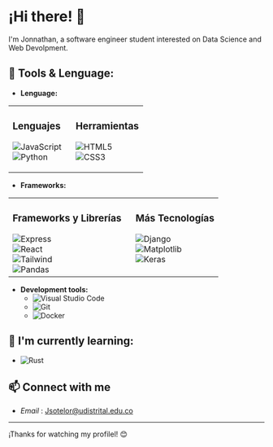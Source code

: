 # ¡Hi there! 👋

I'm Jonnathan, a software engineer student interested on Data Science and Web Devolpment.

## 🔧 Tools & Lenguage:
- **Lenguage:**
<table>
  <tr>
    <td style="vertical-align: top; padding-right: 20px;">
      <h3>Lenguajes</h3>
      <ul style="list-style-type: none; padding-left: 0;">
        <li><img src="https://img.shields.io/badge/JavaScript-F7DF1E?style=for-the-badge&logo=javascript&logoColor=black" alt="JavaScript"></li>
        <li><img src="https://img.shields.io/badge/Python-3776AB?style=for-the-badge&logo=python&logoColor=white" alt="Python"></li>
      </ul>
    </td>
    <td style="vertical-align: top;">
      <h3>Herramientas</h3>
      <ul style="list-style-type: none; padding-left: 0;">
                <li><img src="https://img.shields.io/badge/HTML5-E34F26?style=for-the-badge&logo=html5&logoColor=white" alt="HTML5"></li>
        <li><img src="https://img.shields.io/badge/CSS3-1572B6?style=for-the-badge&logo=css3&logoColor=white" alt="CSS3"></li>
      </ul>
    </td>
  </tr>
</table>


- **Frameworks:**
<table style="border-collapse: collapse; width: 100%;">
  <tr>
    <td style="vertical-align: top; padding-right: 20px; border: none;">
      <h3>Frameworks y Librerías</h3>
      <ul style="list-style-type: none; padding-left: 0; margin: 0;">
        <li><img src="https://img.shields.io/badge/Express-000000?style=for-the-badge&logo=express&logoColor=white" alt="Express"></li>
        <li><img src="https://img.shields.io/badge/React-20232A?style=for-the-badge&logo=react&logoColor=61DAFB" alt="React"></li>
        <li><img src="https://img.shields.io/badge/Tailwind-38B2AC?style=for-the-badge&logo=tailwind-css&logoColor=white" alt="Tailwind"></li>
        <li><img src="https://img.shields.io/badge/Pandas-150458?style=for-the-badge&logo=pandas&logoColor=white" alt="Pandas"></li>
      </ul>
    </td>
    <td style="vertical-align: top; border: none;">
      <h3>Más Tecnologías</h3>
      <ul style="list-style-type: none; padding-left: 0; margin: 0;">
        <li><img src="https://img.shields.io/badge/Django-092E20?style=for-the-badge&logo=django&logoColor=white" alt="Django"></li>
        <li><img src="https://img.shields.io/badge/Matplotlib-3776AB?style=for-the-badge&logo=matplotlib&logoColor=white" alt="Matplotlib"></li>
        <li><img src="https://img.shields.io/badge/Keras-D00000?style=for-the-badge&logo=keras&logoColor=white" alt="Keras"></li>
      </ul>
    </td>
  </tr>
</table>

- **Development tools:** 
	- ![Visual Studio Code](https://img.shields.io/badge/Visual_Studio_Code-0078D4?style=for-the-badge&logo=visual-studio-code&logoColor=white)
	-  ![Git]( https://img.shields.io/badge/Git-F05032?style=for-the-badge&logo=git&logoColor=white)
	- ![Docker](https://img.shields.io/badge/Docker-2496ED?style=for-the-badge&logo=docker&logoColor=white)


## 🌱 I'm currently learning:
- ![Rust](https://img.shields.io/badge/Rust-000000?style=for-the-badge&logo=rust&logoColor=white)


## 📫 Connect with me
- *Email* : Jsotelor@udistrital.edu.co
---

¡Thanks for watching my profilel! 😊


